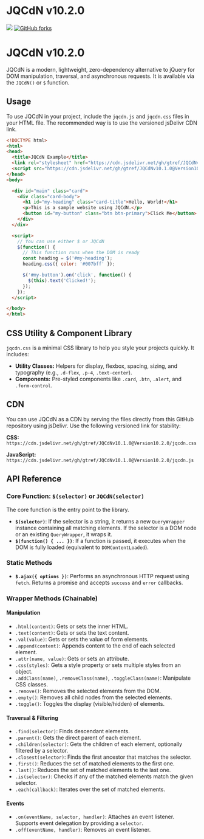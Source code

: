 
JQCdN v10.2.0
=======
[![](https://data.jsdelivr.com/v1/package/gh/gtref/JQCdNv10.1.0/badge)](https://www.jsdelivr.com/package/gh/gtref/JQCdNv10.1.0)  [![GitHub forks](https://img.shields.io/github/forks/gtref/JQCdNv10.1.0?style=social)](https://github.com/gtref/JQCdNv10.1.0/network)







# JQCdN v10.2.0

JQCdN is a modern, lightweight, zero-dependency alternative to jQuery for DOM manipulation, traversal, and asynchronous requests. It is available via the `JQCdN()` or `$` function.

## Usage

To use JQCdN in your project, include the `jqcdn.js` and `jqcdn.css` files in your HTML file. The recommended way is to use the versioned jsDelivr CDN link.

```html
<!DOCTYPE html>
<html>
<head>
  <title>JQCdN Example</title>
  <link rel="stylesheet" href="https://cdn.jsdelivr.net/gh/gtref/JQCdNv10.1.0@Version10.2.0/jqcdn.css">
  <script src="https://cdn.jsdelivr.net/gh/gtref/JQCdNv10.1.0@Version10.2.0/jqcdn.js"></script>
</head>
<body>

  <div id="main" class="card">
    <div class="card-body">
      <h1 id="my-heading" class="card-title">Hello, World!</h1>
      <p>This is a sample website using JQCdN.</p>
      <button id="my-button" class="btn btn-primary">Click Me</button>
    </div>
  </div>

  <script>
    // You can use either $ or JQCdN
    $(function() {
      // This function runs when the DOM is ready
      const heading = $('#my-heading');
      heading.css({ color: '#007bff' });

      $('#my-button').on('click', function() {
        $(this).text('Clicked!');
      });
    });
  </script>

</body>
</html>
```

## CSS Utility & Component Library

`jqcdn.css` is a minimal CSS library to help you style your projects quickly. It includes:
- **Utility Classes:** Helpers for display, flexbox, spacing, sizing, and typography (e.g., `.d-flex`, `.p-4`, `.text-center`).
- **Components:** Pre-styled components like `.card`, `.btn`, `.alert`, and `.form-control`.

## CDN

You can use JQCdN as a CDN by serving the files directly from this GitHub repository using jsDelivr. Use the following versioned link for stability:

**CSS:** `https://cdn.jsdelivr.net/gh/gtref/JQCdNv10.1.0@Version10.2.0/jqcdn.css`

**JavaScript:** `https://cdn.jsdelivr.net/gh/gtref/JQCdNv10.1.0@Version10.2.0/jqcdn.js`


## API Reference

### Core Function: `$(selector)` or `JQCdN(selector)`

The core function is the entry point to the library.

-   **`$(selector)`**: If the selector is a string, it returns a new `QueryWrapper` instance containing all matching elements. If the selector is a DOM node or an existing `QueryWrapper`, it wraps it.
-   **`$(function() { ... })`**: If a function is passed, it executes when the DOM is fully loaded (equivalent to `DOMContentLoaded`).

### Static Methods

-   **`$.ajax({ options })`**: Performs an asynchronous HTTP request using `fetch`. Returns a promise and accepts `success` and `error` callbacks.

### Wrapper Methods (Chainable)

#### Manipulation
-   `.html(content)`: Gets or sets the inner HTML.
-   `.text(content)`: Gets or sets the text content.
-   `.val(value)`: Gets or sets the value of form elements.
-   `.append(content)`: Appends content to the end of each selected element.
-   `.attr(name, value)`: Gets or sets an attribute.
-   `.css(styles)`: Gets a style property or sets multiple styles from an object.
-   `.addClass(name)`, `.removeClass(name)`, `.toggleClass(name)`: Manipulate CSS classes.
-   `.remove()`: Removes the selected elements from the DOM.
-   `.empty()`: Removes all child nodes from the selected elements.
-   `.toggle()`: Toggles the display (visible/hidden) of elements.

#### Traversal & Filtering
-   `.find(selector)`: Finds descendant elements.
-   `.parent()`: Gets the direct parent of each element.
-   `.children(selector)`: Gets the children of each element, optionally filtered by a selector.
-   `.closest(selector)`: Finds the first ancestor that matches the selector.
-   `.first()`: Reduces the set of matched elements to the first one.
-   `.last()`: Reduces the set of matched elements to the last one.
-   `.is(selector)`: Checks if any of the matched elements match the given selector.
-   `.each(callback)`: Iterates over the set of matched elements.

#### Events
-   `.on(eventName, selector, handler)`: Attaches an event listener. Supports event delegation by providing a `selector`.
-   `.off(eventName, handler)`: Removes an event listener.
